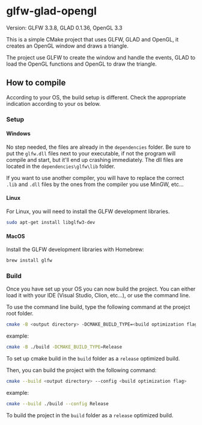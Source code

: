 # glfw-glad-opengl

Version: GLFW 3.3.8, GLAD 0.1.36, OpenGL 3.3

This is a simple CMake project that uses GLFW, GLAD and OpenGL, it creates an OpenGL window and draws a triangle.

The project use GLFW to create the window and handle the events, GLAD to load the OpenGL functions and OpenGL to draw
the triangle.

## How to compile

According to your OS, the build setup is different. Check the appropriate indication according to your os below.

### Setup

#### Windows

No step needed, the files are already in the `dependencies` folder.
Be sure to put the `glfw.dll` files next to your executable, if not the program will compile and start, but it'll end up
crashing immediately. The dll files are located in the `dependencies\glfw\lib` folder.

If you want to use another compiler, you will have to replace the correct `.lib` and `.dll` files by the ones from the
compiler you use MinGW, etc...

#### Linux

For Linux, you will need to install the GLFW development libraries.

```bash
sudo apt-get install libglfw3-dev
```

#### MacOS

Install the GLFW development libraries with Homebrew:

```bash
brew install glfw
```

### Build

Once you have set up your OS you can now build the project.
You can either load it with your IDE (Visual Studio, Clion, etc...), or use the command line.

To use the command line build, type the following command at the proejct root folder.

```bash
cmake -B <output directory> -DCMAKE_BUILD_TYPE=<build optimization flag>
```

example:

```bash
cmake -B ./build -DCMAKE_BUILD_TYPE=Release
```

To set up cmake build in the `build` folder as a `release` optimized build.

Then, you can build the project with the following command:

```bash
cmake --build <output directory> --config <build optimization flag>
```

example:

```bash
cmake --build ./build --config Release
```

To build the project in the `build` folder as a `release` optimized build.
